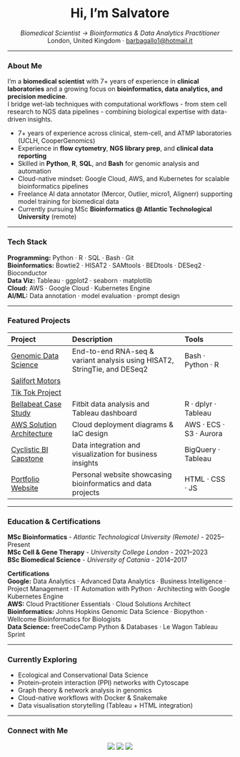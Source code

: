 <h1 align="center">Hi, I’m Salvatore</h1>
<p align="center">
  <em>Biomedical Scientist → Bioinformatics & Data Analytics Practitioner</em><br>
  London, United Kingdom · <a href="mailto:barbagallo1@hotmail.it">barbagallo1@hotmail.it</a>  
</p>

---

### About Me

I’m a **biomedical scientist** with 7+ years of experience in **clinical laboratories** and a growing focus on **bioinformatics, data analytics, and precision medicine**.  
I bridge wet-lab techniques with computational workflows - from stem cell research to NGS data pipelines - combining biological expertise with data-driven insights.

- 7+ years of experience across clinical, stem-cell, and ATMP laboratories (UCLH, CooperGenomics)  
- Experience in **flow cytometry**, **NGS library prep**, and **clinical data reporting**  
- Skilled in **Python**, **R**, **SQL**, and **Bash** for genomic analysis and automation  
- Cloud-native mindset: Google Cloud, AWS, and Kubernetes for scalable bioinformatics pipelines  
- Freelance AI data annotator (Mercor, Outlier, micro1, Alignerr) supporting model training for biomedical data  
- Currently pursuing MSc **Bioinformatics @ Atlantic Technological University** (remote)  

---

### Tech Stack

**Programming:** Python · R · SQL · Bash · Git  
**Bioinformatics:** Bowtie2 · HISAT2 · SAMtools · BEDtools · DESeq2 · Bioconductor  
**Data Viz:** Tableau · ggplot2 · seaborn · matplotlib  
**Cloud:** AWS · Google Cloud · Kubernetes Engine  
**AI/ML:** Data annotation · model evaluation · prompt design  

---

### Featured Projects

| Project | Description | Tools |
|:--|:--|:--|
| [Genomic Data Science](https://github.com/barbavegeta/Genomic_Data_Science_Specialization) | End-to-end RNA-seq & variant analysis using HISAT2, StringTie, and DESeq2 | Bash · Python · R |
| [Salifort Motors](https://github.com/barbavegeta/Google_Advanced_Data_Analytics-Salifort_Motors) |
| [Tik Tok  Project](https://github.com/barbavegeta/Google_Advanced_Data_Analytics-Tik_Tok_Project) |
| [Bellabeat Case Study](https://github.com/barbavegeta/Google_Data_Analytics-Bellabeat-Project) | Fitbit data analysis and Tableau dashboard | R · dplyr · Tableau |
| [AWS Solution Architecture](https://github.com/barbavegeta/AWS-Solution-Architect) | Cloud deployment diagrams & IaC design | AWS · ECS · S3 · Aurora |
| [Cyclistic BI Capstone](https://github.com/barbavegeta/Google_Business_Intelligence---Google-Fiber) | Data integration and visualization for business insights | BigQuery · Tableau |
| [Portfolio Website](https://barbavegeta.github.io) | Personal website showcasing bioinformatics and data projects | HTML · CSS · JS |

---

### Education & Certifications

**MSc Bioinformatics** - *Atlantic Technological University (Remote)* - 2025–Present  
**MSc Cell & Gene Therapy** - *University College London* - 2021–2023  
**BSc Biomedical Science** - *University of Catania* - 2014–2017 

**Certifications**  
**Google:** Data Analytics · Advanced Data Analytics · Business Intelligence · Project Management · IT Automation with Python · Architecting with Google Kubernetes Engine  
**AWS:** Cloud Practitioner Essentials · Cloud Solutions Architect  
**Bioinformatics:** Johns Hopkins Genomic Data Science · Biopython · Wellcome Bioinformatics for Biologists  
**Data Science:** freeCodeCamp Python & Databases · Le Wagon Tableau Sprint

---

### Currently Exploring

- Ecological and Conservational Data Science
- Protein–protein interaction (PPI) networks with Cytoscape
- Graph theory & network analysis in genomics  
- Cloud-native workflows with Docker & Snakemake  
- Data visualisation storytelling (Tableau + HTML integration)

---

### Connect with Me

<p align="center">
  <a href="https://barbavegeta.github.io"><img src="https://img.shields.io/badge/Portfolio-barbavegeta.github.io-0b0d13?style=flat&logo=google-chrome" /></a>
  <a href="https://linkedin.com/in/salvatore-barbagallo"><img src="https://img.shields.io/badge/LinkedIn-Salvatore%20Barbagallo-blue?logo=linkedin" /></a>
  <a href="mailto:barbagallo1@hotmail.it"><img src="https://img.shields.io/badge/Email-barbagallo1@hotmail.it-gray?logo=gmail" /></a>
</p>
